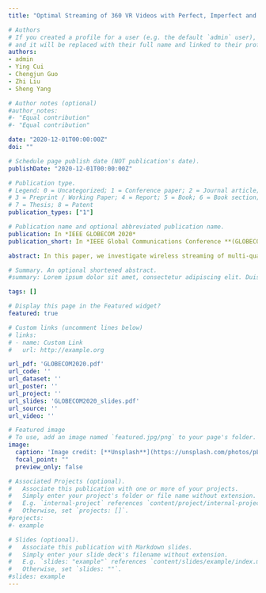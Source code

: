```yaml
---
title: "Optimal Streaming of 360 VR Videos with Perfect, Imperfect and Unknown FoV Viewing Probabilities"

# Authors
# If you created a profile for a user (e.g. the default `admin` user), write the username (folder name) here 
# and it will be replaced with their full name and linked to their profile.
authors:
- admin
- Ying Cui
- Chengjun Guo
- Zhi Liu
- Sheng Yang

# Author notes (optional)
#author_notes:
#- "Equal contribution"
#- "Equal contribution"

date: "2020-12-01T00:00:00Z"
doi: ""

# Schedule page publish date (NOT publication's date).
publishDate: "2020-12-01T00:00:00Z"

# Publication type.
# Legend: 0 = Uncategorized; 1 = Conference paper; 2 = Journal article;
# 3 = Preprint / Working Paper; 4 = Report; 5 = Book; 6 = Book section;
# 7 = Thesis; 8 = Patent
publication_types: ["1"]

# Publication name and optional abbreviated publication name.
publication: In *IEEE GLOBECOM 2020*
publication_short: In *IEEE Global Communications Conference **(GLOBECOM)***

abstract: In this paper, we investigate wireless streaming of multi-quality tiled 360 virtual reality (VR) videos from a multi-antenna server to multiple single-antenna users in a multicarrier system. To capture the impact of field-of-view (FoV) prediction, we consider three cases of FoV viewing probability distributions, i.e., perfect, imperfect and unknown FoV viewing probability distributions, and use the average total utility, worst average total utility and worst total utility as the respective performance metrics. We adopt rate splitting with successive decoding for efficient transmission of multiple sets of tiles of different 360 VR videos to their requesting users. In each case, we optimize the encoding rates of the tiles, minimum encoding rates of the FoVs, rates of the common and private messages and transmission beamforming vectors to maximize the total utility. The problems in the three cases are all challenging nonconvex optimization problems. We successfully transform the problem in each case into a difference of convex (DC) programming problem with a differentiable objective function, and obtain a suboptimal solution using concave-convex procedure (CCCP). Finally, numerical results demonstrate the proposed solutions achieve notable gains over existing schemes in all three cases. To the best of our knowledge, this is the first work revealing the impact of FoV prediction and its accuracy on the performance of streaming of multi-quality tiled 360 VR videos.

# Summary. An optional shortened abstract.
#summary: Lorem ipsum dolor sit amet, consectetur adipiscing elit. Duis posuere tellus ac convallis placerat. Proin tincidunt magna sed ex sollicitudin condimentum.

tags: []

# Display this page in the Featured widget?
featured: true

# Custom links (uncomment lines below)
# links:
# - name: Custom Link
#   url: http://example.org

url_pdf: 'GLOBECOM2020.pdf'
url_code: ''
url_dataset: ''
url_poster: ''
url_project: ''
url_slides: 'GLOBECOM2020_slides.pdf'
url_source: ''
url_video: ''

# Featured image
# To use, add an image named `featured.jpg/png` to your page's folder. 
image:
  caption: 'Image credit: [**Unsplash**](https://unsplash.com/photos/pLCdAaMFLTE)'
  focal_point: ""
  preview_only: false

# Associated Projects (optional).
#   Associate this publication with one or more of your projects.
#   Simply enter your project's folder or file name without extension.
#   E.g. `internal-project` references `content/project/internal-project/index.md`.
#   Otherwise, set `projects: []`.
#projects:
#- example

# Slides (optional).
#   Associate this publication with Markdown slides.
#   Simply enter your slide deck's filename without extension.
#   E.g. `slides: "example"` references `content/slides/example/index.md`.
#   Otherwise, set `slides: ""`.
#slides: example
---
```




